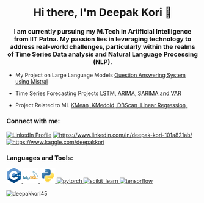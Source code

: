 <h1 align="center">Hi there, I'm Deepak Kori 👋</h1>
<h3 align="center">I am currently pursuing my M.Tech in Artificial Intelligence from IIT Patna. My passion lies in leveraging technology to address real-world challenges, particularly within the realms of Time Series Data analysis and Natural Language Processing (NLP).</h3>

- My Project on Large Language Models [Question Answering System using Mistral](https://github.com/Deepakkori45/QuestionAnsweringUsingMistral)

- Time Series Forecasting Projects [LSTM, ARIMA, SARIMA and VAR](https://github.com/Deepakkori45/Time_Series_Forecasting)

- Project Related to ML [KMean, KMedoid, DBScan, Linear Regression,](https://github.com/Deepakkori45/Machine-Learning-)


<h3 align="left">Connect with me:</h3>
<p align="left">
<a href="https://www.linkedin.com/in/deepak-kori-101a821ab/" target="_blank"><img align="center" src="https://github.com/Deepakkori45/Deepakkori45/assets/111627339/b2fb4bdc-9bf7-49ba-a8af-b68261614434" alt="LinkedIn Profile" height="30" width="40" /></a>
<a href="https://www.linkedin.com/in/deepak-kori-101a821ab/" target="blank"><img align="center" src="https://raw.githubusercontent.com/rahuldkjain/github-profile-readme-generator/master/src/images/icons/Social/linked-in-alt.svg" alt="https://www.linkedin.com/in/deepak-kori-101a821ab/" height="30" width="40" /></a>
<a href="https://kaggle.com/https://www.kaggle.com/deepakkori" target="blank"><img align="center" src="https://raw.githubusercontent.com/rahuldkjain/github-profile-readme-generator/master/src/images/icons/Social/kaggle.svg" alt="https://www.kaggle.com/deepakkori" height="30" width="40" /></a>
</p>

<h3 align="left">Languages and Tools:</h3>
<p align="left"> <a href="https://www.w3schools.com/cpp/" target="_blank" rel="noreferrer"> <img src="https://raw.githubusercontent.com/devicons/devicon/master/icons/cplusplus/cplusplus-original.svg" alt="cplusplus" width="40" height="40"/> </a> <a href="https://www.mysql.com/" target="_blank" rel="noreferrer"> <img src="https://raw.githubusercontent.com/devicons/devicon/master/icons/mysql/mysql-original-wordmark.svg" alt="mysql" width="40" height="40"/> </a> <a href="https://www.python.org" target="_blank" rel="noreferrer"> <img src="https://raw.githubusercontent.com/devicons/devicon/master/icons/python/python-original.svg" alt="python" width="40" height="40"/> </a> <a href="https://pytorch.org/" target="_blank" rel="noreferrer"> <img src="https://www.vectorlogo.zone/logos/pytorch/pytorch-icon.svg" alt="pytorch" width="40" height="40"/> </a> <a href="https://scikit-learn.org/" target="_blank" rel="noreferrer"> <img src="https://upload.wikimedia.org/wikipedia/commons/0/05/Scikit_learn_logo_small.svg" alt="scikit_learn" width="40" height="40"/> </a> <a href="https://www.tensorflow.org" target="_blank" rel="noreferrer"> <img src="https://www.vectorlogo.zone/logos/tensorflow/tensorflow-icon.svg" alt="tensorflow" width="40" height="40"/> </a> </p>

<p><img align="center" src="https://github-readme-stats.vercel.app/api/top-langs?username=deepakkori45&show_icons=true&locale=en&layout=compact" alt="deepakkori45" /></p>
